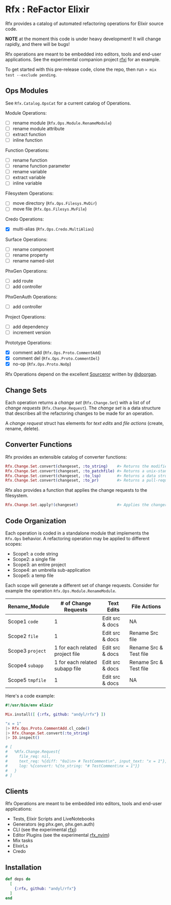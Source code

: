 # Rfx : ReFactor Elixir

Rfx provides a catalog of automated refactoring operations for Elixir source
code.  

**NOTE** at the moment this code is under heavy development!  It will change
rapidly, and there will be bugs!

Rfx operations are meant to be embedded into editors, tools and end-user
applications.  See the experimental companion project
[rfxi](https://github.com/andyl/rfxi) for an example.

To get started with this pre-release code, clone the repo, then run `> mix test
--exclude pending`.

## Ops Modules

See `Rfx.Catalog.OpsCat` for a current catalog of Operations.

Module Operations:

- [ ] rename module (`Rfx.Ops.Module.RenameModule`)
- [ ] rename module attribute
- [ ] extract function
- [ ] inline function

Function Operations:

- [ ] rename function
- [ ] rename function parameter
- [ ] rename variable
- [ ] extract variable
- [ ] inline variable

Filesystem Operations:

- [ ] move directory (`Rfx.Ops.Filesys.MvDir`)
- [ ] move file (`Rfx.Ops.Filesys.MvFile`)

Credo Operations:

- [x] multi-alias (`Rfx.Ops.Credo.MultiAlias`)

Surface Operations:

- [ ] rename component
- [ ] rename property
- [ ] rename named-slot

PhxGen Operations:

- [ ] add route
- [ ] add controller

PhxGenAuth Operations:

- [ ] add controller

Project Operations:

- [ ] add dependency 
- [ ] increment version

Prototype Operations:

- [x] comment add (`Rfx.Ops.Proto.CommentAdd`)
- [x] comment del (`Rfx.Ops.Proto.CommentDel`)
- [x] no-op (`Rfx.Ops.Proto.NoOp`)

Rfx Operations depend on the excellent
[Sourceror](http://github.com/doorgan/sourceror) written by
[@doorgan](http://github.com/doorgan).

## Change Sets

Each operation returns a *change set* (`Rfx.Change.Set`) with a list of of
*change requests* (`Rfx.Change.Request`).  The *change set* is a data structure
that describes all the refactoring changes to be made for an operation.

A *change request* struct has elements for *text edits* and *file actions*
(create, rename, delete).

## Converter Functions

Rfx provides an extensible catalog of converter functions:

```elixir
Rfx.Change.Set.convert(changeset, :to_string)    #> Returns the modified source code
Rfx.Change.Set.convert(changeset, :to_patchfile) #> Returns a unix-standard patchfile
Rfx.Change.Set.convert(changeset, :to_lsp)       #> Returns a data structure for LSP
Rfx.Change.Set.convert(changeset, :to_pr)        #> Returns a pull-request data structure
```

Rfx also provides a function that applies the change requests to the filesystem.

```elixir
Rfx.Change.Set.apply!(changeset)                 #> Applies the changereqs to the filesystem
```

## Code Organization

Each operation is coded in a standalone module that implements the `Rfx.Ops`
behavior.  A refactoring operation may be applied to different scopes:

- Scope1: a code string
- Scope2: a single file
- Scope3: an entire project
- Scope4: an umbrella sub-application
- Scope5: a temp file

Each scope will generate a different set of change requests.  Consider for
example the operation `Rfx.Ops.Module.RenameModule`.

| Rename_Module    | # of Change Requests            | Text Edits      | File Actions           |
|------------------|---------------------------------|-----------------|------------------------|
| Scope1 `code`    | 1                               | Edit src & docs | NA                     |
| Scope2 `file`    | 1                               | Edit src & docs | Rename Src file        |
| Scope3 `project` | 1 for each related project file | Edit src & docs | Rename Src & Test file |
| Scope4 `subapp`  | 1 for each related subapp file  | Edit src & docs | Rename Src & Test file |
| Scope5 `tmpfile` | 1                               | Edit src & docs | NA                     |

Here's a code example:

```elixir
#!/usr/bin/env elixir

Mix.install([ {:rfx, github: "andyl/rfx"} ])

"x = 1"
|> Rfx.Ops.Proto.CommentAdd.cl_code()
|> Rfx.Change.Set.convert(:to_string)
|> IO.inspect()

# [
#   %Rfx.Change.Request{
#     file_req: nil,
#     text_req: %{diff: "0a1\n> # TestComment\n", input_text: "x = 1"},
#     log: %{convert: %{to_string: "# TestComment\nx = 1"}}
#   }
# ]
```

## Clients 

Rfx Operations are meant to be embedded into editors, tools and end-user
applications:

- Tests, Elixir Scripts and LiveNotebooks
- Generators (eg phx.gen, phx.gen.auth)
- CLI (see the experimental [rfxi](https://github.com/andyl/rfxi))
- Editor Plugins (see the experimental [rfx_nvim](https://github.com/andyl/rfx_nvim))
- Mix tasks 
- ElixirLs
- Credo

## Installation

```elixir
def deps do
  [
    {:rfx, github: "andyl/rfx"}
  ]
end
```

